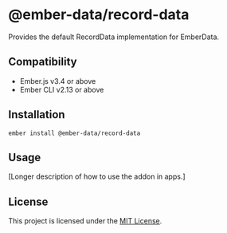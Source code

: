 # @ember-data/record-data

Provides the default RecordData implementation for EmberData.

## Compatibility

- Ember.js v3.4 or above
- Ember CLI v2.13 or above

## Installation

```
ember install @ember-data/record-data
```

## Usage

[Longer description of how to use the addon in apps.]

## License

This project is licensed under the [MIT License](LICENSE.md).
